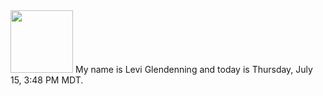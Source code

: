 <img src="https://www.planetware.com/wpimages/2020/02/colorado-denver-to-boulder-best-ways-to-get-there-by-car.jpg" width="100px" length="1000px"/>
My name is Levi Glendenning  and today is Thursday, July 15, 3:48 PM MDT.
